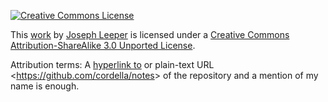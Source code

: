 [![Creative Commons License](http://i.creativecommons.org/l/by-sa/3.0/88x31.png)][cc:license]

This [work][https://creativecommons.org/ns#Work] by [Joseph Leeper][cc:attributionName] is licensed under a [Creative Commons Attribution-ShareAlike 3.0 Unported License][cc:license].

Attribution terms: A [hyperlink to][https://creativecommons.org/ns#Work] or plain-text URL <<https://github.com/cordella/notes>> of the repository and a mention of my name is enough.

[https://creativecommons.org/ns#Work]: https://github.com/cordella/notes
[cc:attributionName]: https://github.com/cordella
[cc:license]: http://creativecommons.org/licenses/by-sa/3.0/

